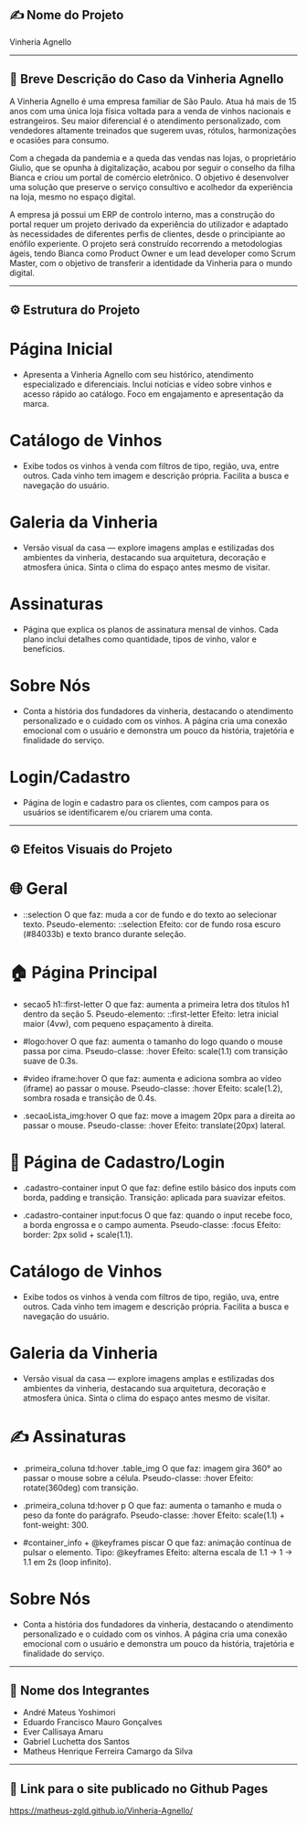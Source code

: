 ## ✍️ Nome do Projeto

Vinheria Agnello

---

## 📄 Breve Descrição do Caso da Vinheria Agnello

A Vinheria Agnello é uma empresa familiar de São Paulo. Atua há mais de 15 anos com uma única loja física voltada para a venda de vinhos nacionais e estrangeiros. Seu maior diferencial é o atendimento personalizado, com vendedores altamente treinados que sugerem uvas, rótulos, harmonizações e ocasiões para consumo.

Com a chegada da pandemia e a queda das vendas nas lojas, o proprietário Giulio, que se opunha à digitalização, acabou por seguir o conselho da filha Bianca e criou um portal de comércio eletrônico. O objetivo é desenvolver uma solução que preserve o serviço consultivo e acolhedor da experiência na loja, mesmo no espaço digital.

A empresa já possui um ERP de controlo interno, mas a construção do portal requer um projeto derivado da experiência do utilizador e adaptado às necessidades de diferentes perfis de clientes, desde o principiante ao enófilo experiente. O projeto será construído recorrendo a metodologias ágeis, tendo Bianca como Product Owner e um lead developer como Scrum Master, com o objetivo de transferir a identidade da Vinheria para o mundo digital.

---

## ⚙️ Estrutura do Projeto

 # Página Inicial
   - Apresenta a Vinheria Agnello com seu histórico, atendimento especializado e diferenciais. Inclui notícias e vídeo sobre vinhos e acesso rápido ao catálogo. Foco em engajamento e apresentação da marca.

 # Catálogo de Vinhos
   - Exibe todos os vinhos à venda com filtros de tipo, região, uva, entre outros. Cada vinho tem imagem e descrição própria. Facilita a busca e navegação do usuário.
   
 # Galeria da Vinheria
   - Versão visual da casa — explore imagens amplas e estilizadas dos ambientes da vinheria, destacando sua arquitetura, decoração e atmosfera única. Sinta o clima do espaço antes mesmo de visitar.

 # Assinaturas
   - Página que explica os planos de assinatura mensal de vinhos. Cada plano inclui detalhes como quantidade, tipos de vinho, valor e benefícios.

 # Sobre Nós
   - Conta a história dos fundadores da vinheria, destacando o atendimento personalizado e o cuidado com os vinhos. A página cria uma conexão emocional com o usuário e demonstra um pouco da história, trajetória e finalidade do serviço.

 # Login/Cadastro
   - Página de login e cadastro para os clientes, com campos para os usuários se identificarem e/ou criarem uma conta.

---

## ⚙️ Efeitos Visuais do Projeto

 # 🌐 Geral
   - ::selection
     O que faz: muda a cor de fundo e do texto ao selecionar texto.
     Pseudo-elemento: ::selection
     Efeito: cor de fundo rosa escuro (#84033b) e texto branco durante seleção.

 # 🏠 Página Principal
   - secao5 h1::first-letter
     O que faz: aumenta a primeira letra dos títulos h1 dentro da seção 5.
     Pseudo-elemento: ::first-letter
     Efeito: letra inicial maior (4vw), com pequeno espaçamento à direita.
   
   - #logo:hover
     O que faz: aumenta o tamanho do logo quando o mouse passa por cima.
     Pseudo-classe: :hover
     Efeito: scale(1.1) com transição suave de 0.3s.
   
   - #video iframe:hover
     O que faz: aumenta e adiciona sombra ao vídeo (iframe) ao passar o mouse.
     Pseudo-classe: :hover
     Efeito: scale(1.2), sombra rosada e transição de 0.4s.
   
   - .secaoLista_img:hover
     O que faz: move a imagem 20px para a direita ao passar o mouse.
     Pseudo-classe: :hover
     Efeito: translate(20px) lateral.

 # 🔐 Página de Cadastro/Login
   - .cadastro-container input
   O que faz: define estilo básico dos inputs com borda, padding e transição.
   Transição: aplicada para suavizar efeitos.
   
   - .cadastro-container input:focus
   O que faz: quando o input recebe foco, a borda engrossa e o campo aumenta.
   Pseudo-classe: :focus
   Efeito: border: 2px solid + scale(1.1).

 # Catálogo de Vinhos
   - Exibe todos os vinhos à venda com filtros de tipo, região, uva, entre outros. Cada vinho tem imagem e descrição própria. Facilita a busca e navegação do usuário.
   
 # Galeria da Vinheria
   - Versão visual da casa — explore imagens amplas e estilizadas dos ambientes da vinheria, destacando sua arquitetura, decoração e atmosfera única. Sinta o clima do espaço antes mesmo de visitar.

  # ✍️ Assinaturas
   - .primeira_coluna td:hover .table_img
    O que faz: imagem gira 360° ao passar o mouse sobre a célula.
    Pseudo-classe: :hover
    Efeito: rotate(360deg) com transição.
    
   - .primeira_coluna td:hover p
    O que faz: aumenta o tamanho e muda o peso da fonte do parágrafo.
    Pseudo-classe: :hover
    Efeito: scale(1.1) + font-weight: 300.
    
   - #container_info + @keyframes piscar
    O que faz: animação contínua de pulsar o elemento.
    Tipo: @keyframes
    Efeito: alterna escala de 1.1 → 1 → 1.1 em 2s (loop infinito).

 # Sobre Nós
   - Conta a história dos fundadores da vinheria, destacando o atendimento personalizado e o cuidado com os vinhos. A página cria uma conexão emocional com o usuário e demonstra um pouco da história, trajetória e finalidade do serviço.



---

## 👤 Nome dos Integrantes
 - André Mateus Yoshimori
 - Eduardo Francisco Mauro Gonçalves
 - Ever Callisaya Amaru
 - Gabriel Luchetta dos Santos
 - Matheus Henrique Ferreira Camargo da Silva

---

## 👾 Link para o site publicado no Github Pages

https://matheus-zgld.github.io/Vinheria-Agnello/
